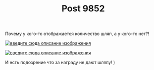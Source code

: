 ﻿---
title: "Post 9852"
se.owner.user_id: 212421
se.owner.display_name: "HamSter"
se.owner.link: "https://ru.meta.stackoverflow.com/users/212421/hamster"
se.link: "https://ru.meta.stackoverflow.com/q/9852"
se.post_id: 9852
se.post_type: question
se.score: 4
---
<p>Почему у кого-то отображается количество шляп, а у кого-то нет?!</p>

<p><a href="https://i.stack.imgur.com/hwMja.png" rel="nofollow noreferrer"><img src="https://i.stack.imgur.com/hwMja.png" alt="введите сюда описание изображения"></a></p>

<p><a href="https://i.stack.imgur.com/8wwbF.png" rel="nofollow noreferrer"><img src="https://i.stack.imgur.com/8wwbF.png" alt="введите сюда описание изображения"></a></p>

<p>И есть подозрение что за награду не дают шляпу! )</p>
